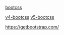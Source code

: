 [bootcss](https://www.bootcss.com/)

[v4-bootcss](https://v4.bootcss.com/)
[v5-bootcss](https://v5.bootcss.com/)

https://getbootstrap.com/